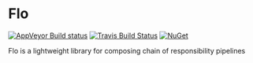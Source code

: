 # Flo

[![AppVeyor Build status](https://ci.appveyor.com/api/projects/status/bgqvqvydhh14gk2e?svg=true)](https://ci.appveyor.com/project/benfoster/flo) [![Travis Build Status](https://travis-ci.org/benfoster/Flo.svg?branch=master)](https://travis-ci.org/benfoster/Flo) [![NuGet](https://img.shields.io/nuget/v/Flo.svg)](https://www.nuget.org/packages/Flo)

Flo is a lightweight library for composing chain of responsibility pipelines
